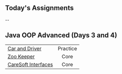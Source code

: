 ## Today's Assignments
--
## Java OOP Advanced (Days 3 and 4)

|                                           |     |
|-----------------------------------------------------------------------|:--------:|
| [Car and Driver]()               | Practice |
| [Zoo Keeper]()                  | Core     |
| [CareSoft Interfaces]()         | Core     |


